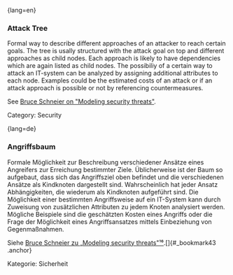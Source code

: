 {lang=en}
### Attack Tree

Formal way to describe different approaches of an attacker to reach certain
goals. The tree is usally structured with the attack goal on top and different
approaches as child nodes. Each approach is likely to have dependencies which
are again listed as child nodes.
The possibiliy of a certain way to attack an IT-system can be analyzed by
assigning additional attributes to each node. Examples could be the estimated
costs of an attack or if an attack approach is possible or not by referencing
countermeasures.

See [Bruce Schneier on "Modeling security threats"](https://www.schneier.com/academic/archives/1999/12/attack_trees.html).

Category: Security




{lang=de}
### Angriffsbaum

Formale Möglichkeit zur Beschreibung verschiedener Ansätze eines
Angreifers zur Erreichung bestimmter Ziele. Üblicherweise ist der Baum
so aufgebaut, dass sich das Angriffsziel oben befindet und die
verschiedenen Ansätze als Kindknoten dargestellt sind. Wahrscheinlich
hat jeder Ansatz Abhängigkeiten, die wiederum als Kindknoten
aufgeführt sind. Die Möglichkeit einer bestimmten Angriffsweise auf
ein IT-System kann durch Zuweisung von zusätzlichen Attributen zu
jedem Knoten analysiert werden. Mögliche Beispiele sind die
geschätzten Kosten eines Angriffs oder die Frage der Möglichkeit eines
Angriffsansatzes mittels Einbeziehung von Gegenmaßnahmen.

Siehe [Bruce Schneier zu „Modeling security
threats"](https://www.schneier.com/academic/archives/1999/12/attack_trees.html)[¹⁶](#_bookmark45).[]{#_bookmark43
.anchor}

Kategorie: Sicherheit
